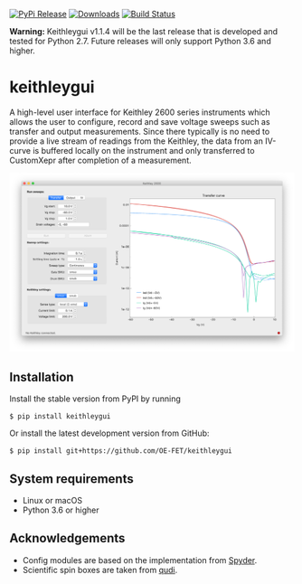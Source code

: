 [![PyPi Release](https://img.shields.io/pypi/v/keithleygui.svg?style=flat)](https://pypi.org/project/keithleygui/)
[![Downloads](https://pepy.tech/badge/keithleygui)](https://pepy.tech/project/keithleygui)
[![Build Status](https://travis-ci.com/OE-FET/keithleygui.svg?branch=master)](https://travis-ci.com/OE-FET/keithleygui)

**Warning:** Keithleygui v1.1.4 will be the last release that is developed and tested for
Python 2.7. Future releases will only support Python 3.6 and higher.

# keithleygui
A high-level user interface for Keithley 2600 series instruments which allows
the user to configure, record and save voltage sweeps such as transfer and
output measurements. Since there typically is no need to provide a live stream
of readings from the Keithley, the data from an IV-curve is buffered locally on
the instrument and only transferred to CustomXepr after completion of a
measurement.

![Screenshot of the user interface](screenshots/KeithleyGUI.png)

## Installation
Install the stable version from PyPI by running
```console
$ pip install keithleygui
```
Or install the latest development version from GitHub:
```console
$ pip install git+https://github.com/OE-FET/keithleygui
```

## System requirements

- Linux or macOS
- Python 3.6 or higher

## Acknowledgements
- Config modules are based on the implementation from [Spyder](https://github.com/spyder-ide).
- Scientific spin boxes are taken from [qudi](https://github.com/Ulm-IQO/qudi).
